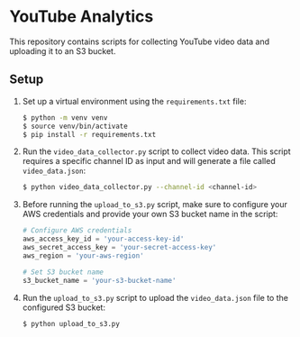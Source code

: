# YouTube Analytics

This repository contains scripts for collecting YouTube video data and uploading it to an S3 bucket. 

## Setup

1. Set up a virtual environment using the `requirements.txt` file:

    ```bash
    $ python -m venv venv
    $ source venv/bin/activate
    $ pip install -r requirements.txt
    ```

2. Run the `video_data_collector.py` script to collect video data. This script requires a specific channel ID as input and will generate a file called `video_data.json`:

    ```bash
    $ python video_data_collector.py --channel-id <channel-id>
    ```

3. Before running the `upload_to_s3.py` script, make sure to configure your AWS credentials and provide your own S3 bucket name in the script:

    ```python
    # Configure AWS credentials
    aws_access_key_id = 'your-access-key-id'
    aws_secret_access_key = 'your-secret-access-key'
    aws_region = 'your-aws-region'

    # Set S3 bucket name
    s3_bucket_name = 'your-s3-bucket-name'
    ```

4. Run the `upload_to_s3.py` script to upload the `video_data.json` file to the configured S3 bucket:

    ```bash
    $ python upload_to_s3.py
    ```

